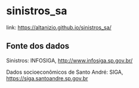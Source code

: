 # sinistros_sa

link: https://altanizio.github.io/sinistros_sa/

## Fonte dos dados

Sinistros: INFOSIGA, <http://www.infosiga.sp.gov.br/>

Dados socioeconômicos de Santo André: SIGA, <https://siga.santoandre.sp.gov.br>
